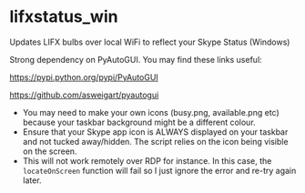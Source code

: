 # lifxstatus_win
Updates LIFX bulbs over local WiFi to reflect your Skype Status (Windows)


Strong dependency on PyAutoGUI. You may find these links useful:

https://pypi.python.org/pypi/PyAutoGUI

https://github.com/asweigart/pyautogui

- You may need to make your own icons (busy.png, available.png etc) because your taskbar background might be a different colour.
- Ensure that your Skype app icon is ALWAYS displayed on your taskbar and not tucked away/hidden. The script relies on the icon being visible on the screen.
- This will not work remotely over RDP for instance. In this case, the `locateOnScreen` function will fail so I just ignore the error and re-try again later.
